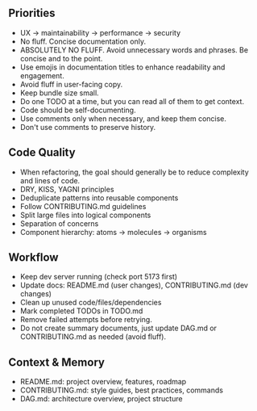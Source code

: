 ## Priorities

- UX → maintainability → performance → security
- No fluff. Concise documentation only.
- ABSOLUTELY NO FLUFF. Avoid unnecessary words and phrases. Be concise and to
  the point.
- Use emojis in documentation titles to enhance readability and engagement.
- Avoid fluff in user-facing copy.
- Keep bundle size small.
- Do one TODO at a time, but you can read all of them to get context.
- Code should be self-documenting.
- Use comments only when necessary, and keep them concise.
- Don't use comments to preserve history.

## Code Quality

- When refactoring, the goal should generally be to reduce complexity and lines of code.
- DRY, KISS, YAGNI principles
- Deduplicate patterns into reusable components
- Follow CONTRIBUTING.md guidelines
- Split large files into logical components
- Separation of concerns
- Component hierarchy: atoms → molecules → organisms

## Workflow

- Keep dev server running (check port 5173 first)
- Update docs: README.md (user changes), CONTRIBUTING.md (dev changes)
- Clean up unused code/files/dependencies
- Mark completed TODOs in TODO.md
- Remove failed attempts before retrying.
- Do not create summary documents, just update DAG.md or CONTRIBUTING.md as needed (avoid fluff).

## Context & Memory

- README.md: project overview, features, roadmap
- CONTRIBUTING.md: style guides, best practices, commands
- DAG.md: architecture overview, project structure
